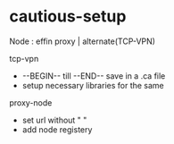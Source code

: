 # cautious-setup

Node : effin proxy | alternate(TCP-VPN)

tcp-vpn 
* --BEGIN-- till --END-- save in a .ca file
* setup necessary libraries for the same

proxy-node 
* set url without " "
* add node registery

